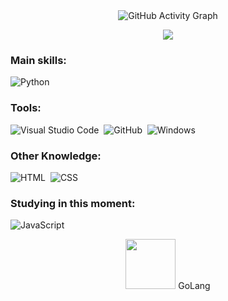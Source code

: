 <div align="center">
  <img src="https://github-readme-activity-graph.vercel.app/graph?username=Giovani-Simple-Dev&bg_color=000000" alt="GitHub Activity Graph" />
</div>

<p align="center">
  <img src="https://github-profile-trophy.vercel.app/?username=Giovani-Simple-Dev&theme=dracula&row=2&no-bg=true&column=3&margin-w=15&margin-h=15" />
</p>



### Main skills:
![Python](https://img.shields.io/badge/-python-0D1117?style=for-the-badge&logo=python&labelColor=0D1117&textColor=0D1117)&nbsp;

### Tools:
![Visual Studio Code](https://img.shields.io/badge/-Visual%20Studio%20Code-0D1117?style=for-the-badge&logo=visual-studio-code&logoColor=0D1117&labelColor=0D1117)&nbsp;
![GitHub](https://img.shields.io/badge/-GitHub-0D1117?style=for-the-badge&logo=github&labelColor=0D1117)&nbsp;
![Windows](https://img.shields.io/badge/-Windows-0D1117?style=for-the-badge&logo=windows&labelColor=0D1117)&nbsp;

### Other Knowledge:
![HTML](https://img.shields.io/badge/-HTML-0D1117?style=for-the-badge&logo=html5&labelColor=0D1117)&nbsp;
![CSS](https://img.shields.io/badge/-CSS-0D1117?style=for-the-badge&logo=CSS3&logoColor=1572B6&labelColor=0D1117)&nbsp;

### Studying in this moment:
![JavaScript](https://img.shields.io/badge/-JavaScript-0D1117?style=for-the-badge&logo=javascript&labelColor=0D1117&textColor=0D1117)&nbsp;

<p align="bottom" style="text-align: center">
   <img src="https://cdn.jsdelivr.net/gh/devicons/devicon@latest/icons/go/go-original.svg" style="width: 80px;"/>
  GoLang
</p>
